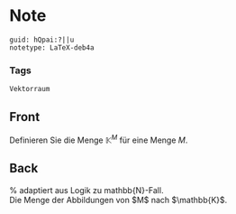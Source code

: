 # Note
```
guid: hQpai:?||u
notetype: LaTeX-deb4a
```

### Tags
```
Vektorraum
```

## Front
Definieren Sie die Menge $\mathbb{K}^{M}$ für eine Menge $M$.

## Back
<div>% adaptiert aus Logik zu mathbb{N}-Fall.</div><div>
</div>Die Menge der Abbildungen von $M$ nach $\mathbb{K}$.
